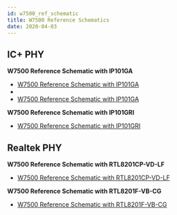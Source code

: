 ```yaml
---
id: w7500_ref_schematic
title: W7500 Reference Schematics
date: 2020-04-03
---
```



## IC+ PHY

**W7500 Reference Schematic with IP101GA**

  - [W7500 Reference Schematic with IP101GA](/img/products/w7500/ref_sch/w7500_ref_schematic_v1.1_ip_.pdf)
  - <li> <a href=/img/products/w7500/ref_sch/w7500_ref_schematic_v1.1_ip_.pdf target="_self"> W7500 Reference Schematic with IP101GA </a> </li> 

**W7500 Reference Schematic with IP101GRI**

  - [W7500 Reference Schematic with IP101GRI](/img/products/w7500/w7500_ip101gri_reference_sch_20170525.pdf)


## Realtek PHY

**W7500 Reference Schematic with RTL8201CP-VD-LF**

   - [W7500 Reference Schematic with RTL8201CP-VD-LF](/img/products/w7500/ref_sch/w7500_ref_schematic_v1.1_rtl_.pdf)

**W7500 Reference Schematic with RTL8201F-VB-CG**

   - [W7500 Reference Schematic with RTL8201F-VB-CG](/img/products/w7500/w7500_rtl8201f_reference_sch.pdf)
